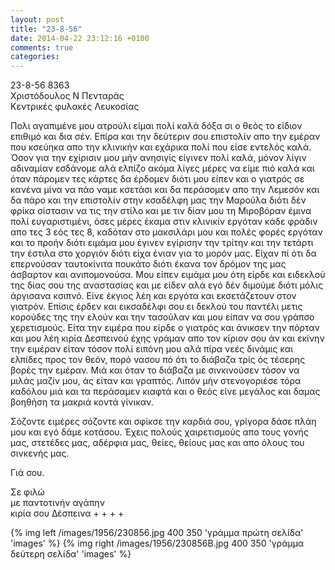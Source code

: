 ```yaml
---
layout: post
title: "23-8-56"
date: 2014-04-22 23:12:16 +0100
comments: true
categories:
---
```


23-8-56 8363<br/>
Χριστόδουλος Ν Πενταράς<br/>
Κεντρικές φυλακές Λευκοσίας

Πολι αγαπιμένε μου ατρούλι είμαι πολί καλά δόξα σι ο θεός το είδιον επιθιμό και δια σέν. Επίρα και την δεύτεριν σου επιστολίν απο την εμέραν που κσεύηκα απο την κλινικήν και εχάρικα πολί που είσε εντελός καλά. Όσον για την εχίρισιν μου μήν ανησιγίς είγινεν πολί καλά, μόνον λίγιν αδιναμίαν εσδάνομε αλά ελπίζο ακόμα λίγες μέρες να είμε πιό καλά και όταν πάρομεν τες κάρτες δα έρδομεν διότι μου είπεν και ο γιατρός σε κανένα μίνα να πάο ναμε κσετάσι και δα περάσομεν απο την Λεμεσόν και δα πάρο και την επιστολίν στην κσαδέλφη μας την Μαρούλα διότι δέν φρίκα σίστασιν να τις την στίλο και με τιν δίαν μου τη Μιροβόραν έμινα πολί ευγαριστιμένι, όσες μέρες έκαμα στιν κλινικίν εργόταν κάδε φράδιν απο τες 3 εός τες 8, καδόταν στο μακσιλάρι μου και πολές φορές εργόταν και το προήν διότι ειμάμα μου έγινεν εγίρισην την τρίτην και την τετάρτι την έστιλα στο χοργιόν διότι είχα ένιαν για το μορόν μας. Είχαν πί ότι δα επερνούσαν ταυτοκίνιτα πουκάτο διότι έκανα τον δρόμον της μας άσβαρτον και ανιπομονούσα. Μου είπεν ειμάμα μου ότη είρδε και ειδεκλού της δίας σου της αναστασίας και με είδεν αλά εγό δέν διμούμε διότι μόλις άργισανα κσιπνό. Είνε έκγιος λέη και εργότα και εκσετάζετουν στον γιατρόν. Επίσις έρδεν και εικσαδέλφι σου ει δεκλού του παντέλι μετις κορούδες της την ελούν και την τασούλαν και μου είπαν να σου γράπσο χερετισμούς. Είτα την ειμέρα που είρδε ο γιατρός και άνικσεν την πόρταν και μου λέη κιρία Δεσπεινού έχης γράμαν απο τον κίριον σου άν και εκίνην την ειμέραν είταν τόσον πολί ειπόνη μου αλά πίρα νεές δινάμις και ελπίδες προς τον θεόν, πορό νασου πό ότι το διάβαζα τρίς ός τέσερης βορές την εμέραν. Μιά και όταν το διάβαζα με σινκινούσεν τόσον να μιλάς μαζίν μου, άς είταν και γραπτός. Λιπόν μήν στενογοριέσε τόρα καδόλου μιά και τα περάσαμεν κιαφτά και ο θεός είνε μεγάλος και δαμας βοηθήση τα μακριά κοντά γίνικαν.

Σόζοντε ειμέρες σόζοντε και σφίκσε την καρδιά σου, γρίγορα δάσε πλάη μου και εγό δάμε κοτάσου.
Έχεις πολούς χαιρετισμούς απο τους γονής μας, στετέδες μας, αδέρφια μας, θείες, θείους μας και απο όλους του σινκενής μας.

Γιά σου.

Σε φιλώ<br/>
με παντοτινήν αγάπην<br/>
 κιρία σου Δέσπεινα + + + +

{% img left /images/1956/230856.jpg 400 350 'γράμμα πρώτη σελίδα' 'images' %}
{% img right /images/1956/230856B.jpg 400 350 'γράμμα δεύτερη σελίδα' 'images' %}
